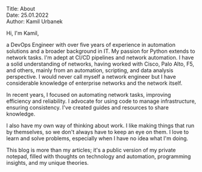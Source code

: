 Title: About  
Date: 25.01.2022  
Author: Kamil Urbanek

Hi, I'm Kamil,

a DevOps Engineer with over five years of experience in automation solutions and a broader background in IT. My passion
for Python extends to network tasks. I'm adept at CI/CD pipelines and network automation. I have a solid understanding
of networks, having worked with Cisco, Palo Alto, F5, and others, mainly from an automation, scripting, and data
analysis perspective. I would never call myself a network engineer but I have considerable knowledge of enterprise
networks and the network itself.


In recent years, I focused on automating network tasks, improving efficiency and reliability. I advocate for using code
to manage infrastructure, ensuring consistency. I've created guides and resources to share knowledge.


I also have my own way of thinking about work. I like making things that run by themselves, so we don't always have to
keep an eye on them. I love to learn and solve problems, especially when I have no idea what I'm doing.


This blog is more than my articles; it's a public version of my private notepad, filled with thoughts on technology and
automation, programming insights, and my unique theories.

